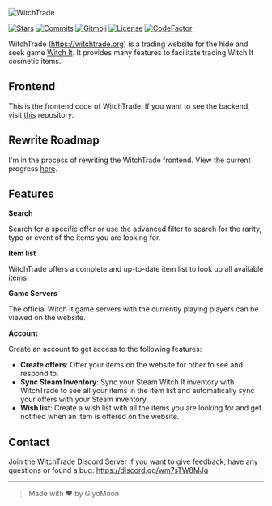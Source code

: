 ![WitchTrade](https://i.imgur.com/Rjxtp6X.png)

[![Stars](https://img.shields.io/github/stars/WitchTrade/frontend.svg?color=ff67e4)](https://github.com/WitchTrade/frontend/stargazers)
[![Commits](https://img.shields.io/github/commit-activity/m/WitchTrade/frontend?color=ff67e4)](https://github.com/WitchTrade/frontend/commits)
[![Gitmoji](https://img.shields.io/badge/gitmoji-%20😜%20😍-FFDD67.svg?color=ff67e4)](https://gitmoji.dev)
[![License](https://img.shields.io/github/license/WitchTrade/frontend.svg?color=ff67e4)](https://github.com/WitchTrade/frontend/blob/main/COPYING)
[![CodeFactor](https://www.codefactor.io/repository/github/WitchTrade/frontend/badge)](https://www.codefactor.io/repository/github/WitchTrade/frontend)

WitchTrade (https://witchtrade.org) is a trading website for the hide and seek game [Witch It](https://store.steampowered.com/app/559650/Witch_It/). It provides many features to facilitate trading Witch It cosmetic items.

## Frontend

This is the frontend code of WitchTrade. If you want to see the backend, visit [this](https://github.com/WitchTrade/backend) repository.

## Rewrite Roadmap
I'm in the process of rewriting the WitchTrade frontend. View the current progress [here](rewrite.md).

## Features
**Search**

Search for a specific offer or use the advanced filter to search for the rarity, type or event of the items you are looking for.

**Item list**

WitchTrade offers a complete and up-to-date item list to look up all available items.

**Game Servers**

The official Witch It game servers with the currently playing players can be viewed on the website.

**Account**

Create an account to get access to the following features:

- **Create offers**: Offer your items on the website for other to see and respond to.
- **Sync Steam Inventory**: Sync your Steam Witch It inventory with WitchTrade to see all your items in the item list and automatically sync your offers with your Steam inventory.
- **Wish list**: Create a wish list with all the items you are looking for and get notified when an item is offered on the website.

## Contact
Join the WitchTrade Discord Server if you want to give feedback, have any questions or found a bug: https://discord.gg/wm7sTW8MJq
___
> Made with ❤️ by GiyoMoon